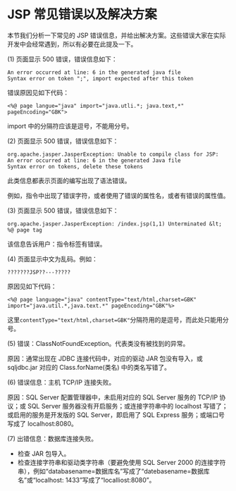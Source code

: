 # JSP 常见错误以及解决方案

本节我们分析一下常见的 JSP 错误信息，并给出解决方案。这些错误大家在实际开发中会经常遇到，所以有必要在此提及一下。

(1) 页面显示 500 错误，错误信息如下：

```
An error occurred at line: 6 in the generated java file
Syntax error on token ";", import expected after this token
```

错误原因见如下代码：

```
<%@ page langue="java" import="java.utli.*; java.text,*"
pageEncoding="GBK">
```

import 中的分隔符应该是逗号，不能用分号。

(2) 页面显示 500 错误，错误信息如下：

```
org.apache.jasper.JasperException: Unable to compile class for JSP:
An error occurred at line: 6 in the generated Java file
Syntax error on tokens, delete these tokens
```

此类信息都表示页面的编写出现了语法错误。

例如，指令中出现了错误字符，或者使用了错误的属性名，或者有错误的属性值。

(3) 页面显示 500 错误，错误信息如下：

```
org.apache.jasper.JasperException: /index.jsp(1,1) Unterminated &lt;
%@ page tag
```

该信息告诉用户：指令标签有错误。

(4) 页面显示中文为乱码。例如：

```
???????JSP??---?????
```

原因见如下代码：

```
<%@ page language="java" contentType="text/html,charset=GBK" import="java.util.*,java.text.*" pageEncoding="GBK"%>
```

这里`contentType="text/html,charset=GBK"`分隔符用的是逗号，而此处只能用分号。

(5) 错误：ClassNotFoundException。代表类没有被找到的异常。

原因：通常出现在 JDBC 连接代码中，对应的驱动 JAR 包没有导入，或 sqljdbc.jar 对应的 Class.forName(类名) 中的类名写错了。

(6) 错误信息：主机 TCP/IP 连接失败。

原因：SQL Server 配置管理器中，未启用对应的 SQL Server 服务的 TCP/IP 协议；或 SQL Server 服务器没有开启服务；或连接字符串中的 localhost 写错了；或启用的服务是开发版的 SQL Server，即启用了 SQL Express 服务；或端口号写成了 localhost:8080。

(7) 出错信息：数据库连接失败。

*   检查 JAR 包导入。
*   检查连接字符串和驱动类字符串（要避免使用 SQL Server 2000 的连接字符串），例如“databasename=数据库名”写成了“datebasename=数据库名”或“localhost: 1433”写成了“localliost:8080”。